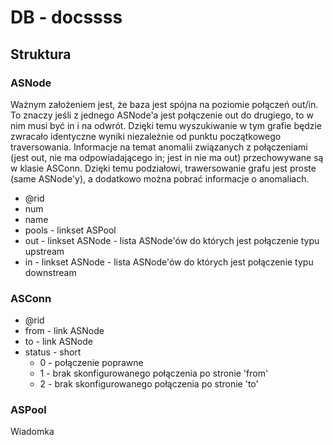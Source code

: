 # DB - docssss

## Struktura

### ASNode

Ważnym założeniem jest, że baza jest spójna na poziomie połączeń out/in. To znaczy jeśli z jednego ASNode'a jest połączenie out do drugiego, to w nim musi być in i na odwrót.
Dzięki temu wyszukiwanie w tym grafie będzie zwracało identyczne wyniki niezależnie od punktu początkowego traversowania.
Informacje na temat anomalii związanych z połączeniami (jest out, nie ma odpowiadającego in; jest in nie ma out) przechowywane są w klasie ASConn.
Dzięki temu podziałowi, trawersowanie grafu jest proste (same ASNode'y), a dodatkowo można pobrać informacje o anomaliach.

* @rid
* num
* name
* pools - linkset ASPool
* out - linkset ASNode - lista ASNode'ów do których jest połączenie typu upstream
* in - linkset ASNode - lista ASNode'ów do których jest połączenie typu downstream

### ASConn

* @rid
* from - link ASNode
* to - link ASNode
* status - short
    * 0 - połączenie poprawne
	* 1 - brak skonfigurowanego połączenia po stronie 'from'
	* 2 - brak skonfigurowanego połączenia po stronie 'to'

### ASPool

Wiadomka
